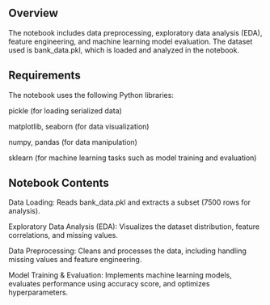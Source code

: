 ##  Overview
The notebook includes data preprocessing, exploratory data analysis (EDA), feature engineering, and machine learning model evaluation. The dataset used is bank_data.pkl, which is loaded and analyzed in the notebook.

## Requirements

The notebook uses the following Python libraries:

pickle (for loading serialized data)

matplotlib, seaborn (for data visualization)

numpy, pandas (for data manipulation)

sklearn (for machine learning tasks such as model training and evaluation)

##  Notebook Contents

Data Loading: Reads bank_data.pkl and extracts a subset (7500 rows for analysis).

Exploratory Data Analysis (EDA): Visualizes the dataset distribution, feature correlations, and missing values.

Data Preprocessing: Cleans and processes the data, including handling missing values and feature engineering.

Model Training & Evaluation: Implements machine learning models, evaluates performance using accuracy score, and optimizes hyperparameters.
